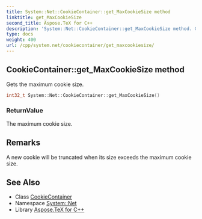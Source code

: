 ```yaml
---
title: System::Net::CookieContainer::get_MaxCookieSize method
linktitle: get_MaxCookieSize
second_title: Aspose.TeX for C++
description: 'System::Net::CookieContainer::get_MaxCookieSize method. Gets the maximum cookie size in C++.'
type: docs
weight: 400
url: /cpp/system.net/cookiecontainer/get_maxcookiesize/
---
```

## CookieContainer::get_MaxCookieSize method


Gets the maximum cookie size.

```cpp
int32_t System::Net::CookieContainer::get_MaxCookieSize()
```


### ReturnValue

The maximum cookie size.
## Remarks



A new cookie will be truncated when its size exceeds the maximum cookie size. 

## See Also

* Class [CookieContainer](../)
* Namespace [System::Net](../../)
* Library [Aspose.TeX for C++](../../../)
